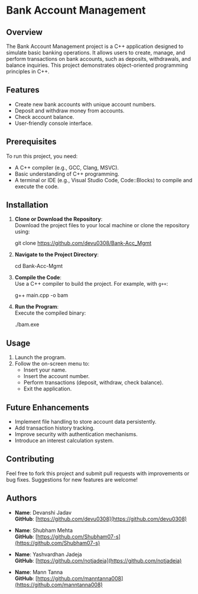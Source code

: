# Bank Account Management

## Overview

The Bank Account Management project is a C++ application designed to simulate basic banking operations. It allows users to create, manage, and perform transactions on bank accounts, such as deposits, withdrawals, and balance inquiries. This project demonstrates object-oriented programming principles in C++.

## Features

- Create new bank accounts with unique account numbers.
- Deposit and withdraw money from accounts.
- Check account balance.
- User-friendly console interface.

## Prerequisites

To run this project, you need:

- A C++ compiler (e.g., GCC, Clang, MSVC).
- Basic understanding of C++ programming.
- A terminal or IDE (e.g., Visual Studio Code, Code::Blocks) to compile and execute the code.

## Installation

1. **Clone or Download the Repository**:\
   Download the project files to your local machine or clone the repository using:

   git clone https://github.com/devu0308/Bank-Acc_Mgmt


2. **Navigate to the Project Directory**:

   cd Bank-Acc-Mgmt


3. **Compile the Code**:\
   Use a C++ compiler to build the project. For example, with `g++`:

   g++ main.cpp -o bam

4. **Run the Program**:\
   Execute the compiled binary:

   ./bam.exe

## Usage

1. Launch the program.
2. Follow the on-screen menu to:
   - Insert your name.
   - Insert the account number.
   - Perform transactions (deposit, withdraw, check balance).
   - Exit the application.

## Future Enhancements

- Implement file handling to store account data persistently.
- Add transaction history tracking.
- Improve security with authentication mechanisms.
- Introduce an interest calculation system.

## Contributing

Feel free to fork this project and submit pull requests with improvements or bug fixes. Suggestions for new features are welcome!

## Authors

- **Name**: Devanshi Jadav\
  **GitHub**: [https://github.com/devu0308](https://github.com/devu0308)

- **Name**: Shubham Mehta\
  **GitHub**: [https://github.com/Shubham07-s](https://github.com/Shubham07-s)

- **Name**: Yashvardhan Jadeja\
  **GitHub**: [https://github.com/notjadeja](https://github.com/notjadeja)

- **Name**: Mann Tanna\
  **GitHub**: [https://github.com/manntanna008](https://github.com/manntanna008)